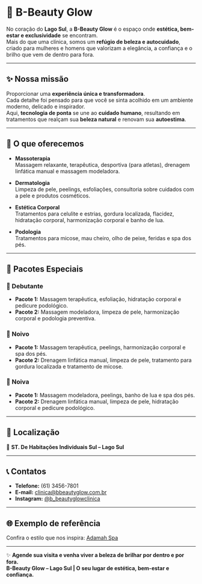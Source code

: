 # 💎 B-Beauty Glow  

No coração do **Lago Sul**, a **B-Beauty Glow** é o espaço onde **estética, bem-estar e exclusividade** se encontram.  
Mais do que uma clínica, somos um **refúgio de beleza e autocuidado**, criado para mulheres e homens que valorizam a elegância, a confiança e o brilho que vem de dentro para fora.  

---

## ✨ Nossa missão  

Proporcionar uma **experiência única e transformadora**.  
Cada detalhe foi pensado para que você se sinta acolhido em um ambiente moderno, delicado e inspirador.  
Aqui, **tecnologia de ponta** se une ao **cuidado humano**, resultando em tratamentos que realçam sua **beleza natural** e renovam sua **autoestima**.  

---

## 🌸 O que oferecemos  

- **Massoterapia**  
  Massagem relaxante, terapêutica, desportiva (para atletas), drenagem linfática manual e massagem modeladora.  

- **Dermatologia**  
  Limpeza de pele, peelings, esfoliações, consultoria sobre cuidados com a pele e produtos cosméticos.  

- **Estética Corporal**  
  Tratamentos para celulite e estrias, gordura localizada, flacidez, hidratação corporal, harmonização corporal e banho de lua.  

- **Podologia**  
  Tratamentos para micose, mau cheiro, olho de peixe, feridas e spa dos pés.  

---

## 🎁 Pacotes Especiais  

### 👑 Debutante  
- **Pacote 1:** Massagem terapêutica, esfoliação, hidratação corporal e pedicure podológico.  
- **Pacote 2:** Massagem modeladora, limpeza de pele, harmonização corporal e podologia preventiva.  

### 🤵 Noivo  
- **Pacote 1:** Massagem terapêutica, peelings, harmonização corporal e spa dos pés.  
- **Pacote 2:** Drenagem linfática manual, limpeza de pele, tratamento para gordura localizada e tratamento de micose.  

### 👰 Noiva  
- **Pacote 1:** Massagem modeladora, peelings, banho de lua e spa dos pés.  
- **Pacote 2:** Drenagem linfática manual, limpeza de pele, hidratação corporal e pedicure podológico.  

---

## 📍 Localização  

📌 **ST. De Habitações Individuais Sul – Lago Sul**  

---

## 📞 Contatos  

- **Telefone:** (61) 3456-7801  
- **E-mail:** [clinica@bbeautyglow.com.br](mailto:clinica@bbeautyglow.com.br)  
- **Instagram:** [@b_beautyglowclinica](https://instagram.com/b_beautyglowclinica)  

---

## 🌐 Exemplo de referência  
Confira o estilo que nos inspira: [Adamah Spa](https://adamahspa.com.br)  

---

✨ **Agende sua visita e venha viver a beleza de brilhar por dentro e por fora.**  
**B-Beauty Glow – Lago Sul | O seu lugar de estética, bem-estar e confiança.**
